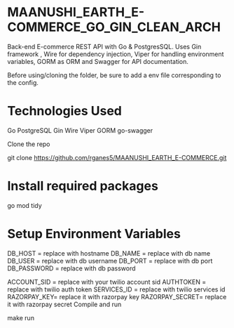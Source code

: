 # MAANUSHI_EARTH_E-COMMERCE_GO_GIN_CLEAN_ARCH

Back-end E-commerce REST API with Go & PostgresSQL. Uses Gin framework , Wire for dependency injection, Viper for handling environment variables, GORM as ORM and Swagger for API documentation.

Before using/cloning the folder, be sure to add a env file corresponding to the config.

# Technologies Used
Go
PostgreSQL
Gin
Wire
Viper
GORM
go-swagger

Clone the repo

git clone https://github.com/rganes5/MAANUSHI_EARTH_E-COMMERCE.git

# Install required packages

go mod tidy
# Setup Environment Variables

DB_HOST = replace with hostname
DB_NAME = replace with db name
DB_USER = replace with db username
DB_PORT = replace with db port
DB_PASSWORD = replace with db password

ACCOUNT_SID = replace with your twilio account sid
AUTHTOKEN = replace with twilio auth token
SERVICES_ID = replace with twilio services id
RAZORPAY_KEY= replace it with razorpay key
RAZORPAY_SECRET= replace it with razorpay secret
Compile and run

make run
